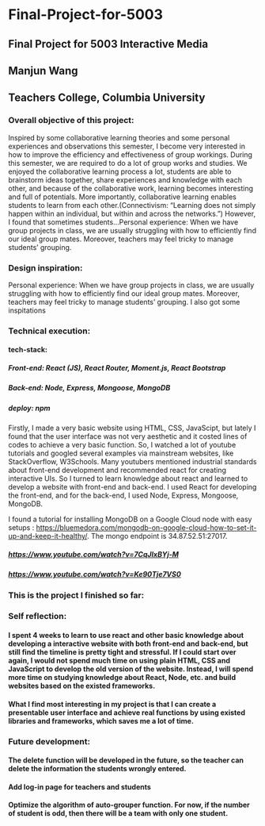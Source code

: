 # Final-Project-for-5003
## Final Project for 5003 Interactive Media 
## Manjun Wang
## Teachers College, Columbia University

### Overall objective of this project:
Inspired by some collaborative learning theories and some personal experiences and observations this semester, I become very interested in how to improve the efficiency and effectiveness of group workings. During this semester, we are required to do a lot of group works and studies. We enjoyed the collaborative learning process a lot, students are able to brainstorm ideas together, share experiences and knowledge with each other, and because of the collaborative work, learning becomes interesting and full of potentials. More importantly, collaborative learning enables students to learn from each other.(Connectivism: “Learning does not simply happen within an individual, but within and across the networks.”) However, I found that sometimes students...Personal experience: When we have group projects in class, we are usually struggling with how to efficiently find our ideal group mates. Moreover, teachers may feel tricky to manage students’ grouping. 

### Design inspiration:
Personal experience: When we have group projects in class, we are usually struggling with how to efficiently find our ideal group mates. Moreover, teachers may feel tricky to manage students’ grouping. 
I also got some inspitations 
### Technical execution:
#### tech-stack:
##### Front-end: React (JS), React Router, Moment.js, React Bootstrap 
##### Back-end: Node, Express, Mongoose, MongoDB
##### deploy: npm
Firstly, I made a very basic website using HTML, CSS, JavaScipt, but lately I found that the user interface was not very aesthetic and it costed lines of codes to achieve a very basic function. So, I watched a lot of youtube tutorials and googled several examples via mainstream websites, like StackOverflow,  W3Schools. Many youtubers mentioned industrial standards about front-end development and recommended react for creating interactive UIs. So I turned to learn knowledge about react and learned to develop a website with front-end and back-end. I used React for developing the front-end, and for the back-end, I used Node, Express, Mongoose, MongoDB.  

I found a tutorial for installing MongoDB on a Google Cloud node with easy setups : https://bluemedora.com/mongodb-on-google-cloud-how-to-set-it-up-and-keep-it-healthy/. The mongo endpoint is 34.87.52.51:27017. 

##### https://www.youtube.com/watch?v=7CqJlxBYj-M
##### https://www.youtube.com/watch?v=Ke90Tje7VS0

### This is the project I finished so far:


### Self reflection:
#### I spent 4 weeks to learn to use react and other basic knowledge about developing a interactive website with both front-end and back-end, but still find the timeline is pretty tight and stressful. If I could start over again, I would not spend much time on using plain HTML, CSS and JavaScript to develop the old version of the website. Instead, I will spend more time on studying knowledge about React, Node, etc. and build websites based on the existed frameworks.
#### What I find most interesting in my project is that I can create a presentable user interface and achieve real functions by using existed libraries and frameworks, which saves me a lot of time.   

### Future development:
#### The delete function will be developed in the future, so the teacher can delete the information the students wrongly entered.
#### Add log-in page for teachers and students
#### Optimize the algorithm of auto-grouper function. For now, if the number of student is odd, then there will be a team with only one student. 


 




